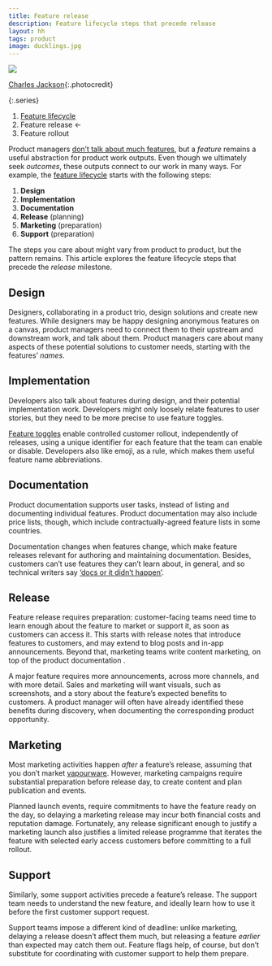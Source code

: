 ```yaml
---
title: Feature release
description: Feature lifecycle steps that precede release
layout: hh
tags: product
image: ducklings.jpg
---
```


![](ducklings.jpg)

[Charles Jackson](https://unsplash.com/photos/PxSGxglfCbA){:.photocredit}

{:.series}
1. [Feature lifecycle](feature-lifecycle)
2. Feature release ←
3. Feature rollout

Product managers [don’t talk about much features](feature-lifecycle#avoidance), 
but a _feature_ remains a useful abstraction for product work outputs.
Even though we ultimately seek _outcomes_, these outputs connect to our work in many ways.
For example, the [feature lifecycle](feature-lifecycle) starts with the following steps:

1. **Design**
2. **Implementation**
3. **Documentation**
4. **Release** (planning)
5. **Marketing** (preparation)
6. **Support** (preparation)

The steps you care about might vary from product to product, but the pattern remains.
This article explores the feature lifecycle steps that precede the _release_ milestone.

## Design

Designers, collaborating in a product trio, design solutions and create new features.
While designers may be happy designing anonymous features on a canvas, product managers need to connect them to their upstream and downstream work, and talk about them.
Product managers care about many aspects of these potential solutions to customer needs,
starting with the features’ _names_.

## Implementation

Developers also talk about features during design, and their potential implementation work.
Developers might only loosely relate features to user stories, but they need to be more precise to use feature toggles.

[Feature toggles](https://en.wikipedia.org/wiki/Feature_toggle)
enable controlled customer rollout, independently of releases, using a unique identifier for each feature that the team can enable or disable.
Developers also like emoji, as a rule, which makes them useful feature name abbreviations.

## Documentation

Product documentation supports user tasks, instead of listing and documenting individual features.
Product documentation may also include price lists, though, which include contractually-agreed feature lists in some countries.

Documentation changes when features change, which make feature releases relevant for authoring and maintaining documentation.
Besides, customers can’t use features they can’t learn about, in general, and so technical writers say
[‘docs or it didn’t happen’](https://www.writethedocs.org/videos/portland/2019/lessons-learned-in-a-year-of-docs-driven-development-jessica-parsons/).

## Release

Feature release requires preparation: customer-facing teams need time to learn enough about the feature to market or support it, as soon as customers can access it.
This starts with release notes that introduce features to customers, and may extend to blog posts and in-app announcements.
Beyond that, marketing teams write content marketing, on top of the product documentation .

A major feature requires more announcements, across more channels, and with more detail.
Sales and marketing will want visuals, such as screenshots, and a story about the feature’s expected benefits to customers.
A product manager will often have already identified these benefits during discovery, when documenting the corresponding product opportunity.

## Marketing

Most marketing activities happen _after_ a feature’s release, assuming that you don’t market
[vapourware](startup-ideas-are-cheap).
However, marketing campaigns require substantial preparation before release day, to create content and plan publication and events.

Planned launch events, require commitments to have the feature ready on the day,
so delaying a marketing release may incur both financial costs and reputation damage.
Fortunately, any release significant enough to justify a marketing launch also justifies a limited release programme that iterates the feature with selected early access customers before committing to a full rollout.

## Support

Similarly, some support activities precede a feature’s release.
The support team needs to understand the new feature, and ideally learn how to use it before the first customer support request.

Support teams impose a different kind of deadline: unlike marketing, delaying a release doesn’t affect them much, but releasing a feature _earlier_ than expected may catch them out.
Feature flags help, of course, but don’t substitute for coordinating with customer support to help them prepare.
